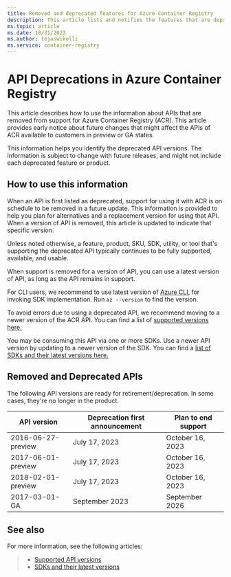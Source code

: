 ```yaml
---
title: Removed and deprecated features for Azure Container Registry 
description: This article lists and notifies the features that are deprecated or removed from support for Azure Container Registry.
ms.topic: article
ms.date: 10/31/2023
ms.author: tejaswikolli
ms.service: container-registry
---
```


# API Deprecations in Azure Container Registry

This article describes how to use the information about APIs that are removed from support for Azure Container Registry (ACR). This article provides early notice about future changes that might affect the APIs of ACR available to customers in preview or GA states.

This information helps you identify the deprecated API versions. The information is subject to change with future releases, and might not include each deprecated feature or product.

## How to use this information

When an API is first listed as deprecated, support for using it with ACR is on schedule to be removed in a future update. This information is provided to help you plan for alternatives and a replacement version for using that API. When a version of API is removed, this article is updated to indicate that specific version.

Unless noted otherwise, a feature, product, SKU, SDK, utility, or tool that's supporting the deprecated API typically continues to be fully supported, available, and usable.

When support is removed for a version of API, you can use a latest version of API, as long as the API remains in support. 

For CLI users, we recommend to use latest version of [Azure CLI][Azure Cloud Shell], for invoking SDK implementation. Run `az --version` to find the version.

To avoid errors due to using a deprecated API, we recommend moving to a newer version of the ACR API. You can find a list of [supported versions here.](/azure/templates/microsoft.containerregistry/allversions)

You may be consuming this API via one or more SDKs. Use a newer API version by updating to a newer version of the SDK. You can find a [list of SDKs and their latest versions here.](https://azure.github.io/azure-sdk/releases/latest/index.html?search=containerregistry)

## Removed and Deprecated APIs

The following API versions are ready for retirement/deprecation. In some cases, they're no longer in the product.

| API version        | Deprecation first announcement | Plan to end support |
| ------------------ | ------------------------------ | ------------------- |
| 2016-06-27-preview | July 17, 2023                  | October 16, 2023    |
| 2017-06-01-preview | July 17, 2023                  | October 16, 2023    |
| 2018-02-01-preview | July 17, 2023                  | October 16, 2023    |
| 2017-03-01-GA	     | September   2023	              | September   2026    |

## See also

For more information, see the following articles:

>* [Supported API versions](/azure/templates/microsoft.containerregistry/allversions)
>* [SDKs and their latest versions](https://azure.github.io/azure-sdk/releases/latest/index.html?search=containerregistry)

<!-- LINKS - External -->
[Azure Cloud Shell]: /azure/cloud-shell/quickstart